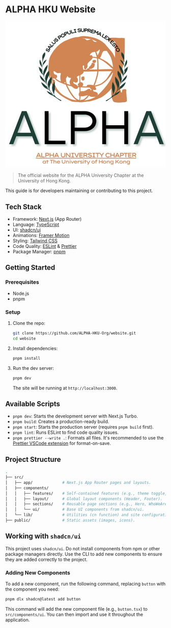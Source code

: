 # ALPHA HKU Website

![ALPHA HKU Logo](./public/ALPHA-HKU.png)
> The official website for the ALPHA University Chapter at the University of Hong Kong.

This guide is for developers maintaining or contributing to this project.

## Tech Stack

- Framework: [Next.js](https://nextjs.org/) (App Router)
- Language: [TypeScript](https://www.typescriptlang.org/)
- UI: [shadcn/ui](https://ui.shadcn.com/)
- Animations: [Framer Motion](https://www.framer.com/motion/)
- Styling: [Tailwind CSS](https://tailwindcss.com/)
- Code Quality: [ESLint](https://eslint.org/) & [Prettier](https://prettier.io/)
- Package Manager: [pnpm](https://pnpm.io/)

## Getting Started

### Prerequisites

- Node.js
- pnpm

### Setup

1. Clone the repo:

    ```bash
    git clone https://github.com/ALPHA-HKU-Org/website.git
    cd website
    ```

2. Install dependencies:

    ```bash
    pnpm install
    ```

3. Run the dev server:

    ```bash
    pnpm dev
    ```

    The site will be running at `http://localhost:3000`.

## Available Scripts

- `pnpm dev`: Starts the development server with Next.js Turbo.
- `pnpm build`: Creates a production-ready build.
- `pnpm start`: Starts the production server (requires `pnpm build` first).
- `pnpm lint`: Runs ESLint to find code quality issues.
- `pnpm prettier --write .`: Formats all files. It's recommended to use the [Prettier VSCode extension](https://marketplace.visualstudio.com/items?itemName=esbenp.prettier-vscode) for format-on-save.

## Project Structure

```bash
.
├── src/
│   ├── app/             # Next.js App Router pages and layouts.
│   ├── components/
│   │   ├── features/    # Self-contained features (e.g., theme toggle, cursor).
│   │   ├── layout/      # Global layout components (Header, Footer).
│   │   ├── sections/    # Reusable page sections (e.g., Hero, WhoWeAre).
│   │   └── ui/          # Base UI components from shadcn/ui.
│   └── lib/             # Utilities (cn function) and site configuration.
├── public/              # Static assets (images, icons).
```

## Working with `shadcn/ui`

This project uses `shadcn/ui`. Do not install components from npm or other package managers directly. Use the CLI to add new components to ensure they are added correctly to the project.

### Adding New Components

To add a new component, run the following command, replacing `button` with the component you need:

```bash
pnpm dlx shadcn@latest add button
```

This command will add the new component file (e.g., `button.tsx`) to `src/components/ui`. You can then import and use it throughout the application.
